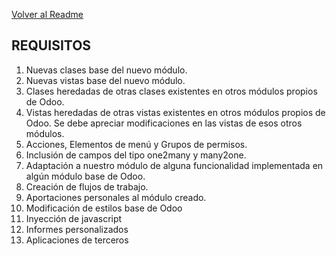 [Volver al Readme](https://github.com/rubensantibanezacosta/Odoo-Ocio-Open-Crud)

## REQUISITOS

   1. Nuevas clases base del nuevo módulo. 
   2. Nuevas vistas base del nuevo módulo. 
   3. Clases heredadas de otras clases existentes en otros módulos propios de Odoo. 
   4. Vistas heredadas de otras vistas existentes en otros módulos propios de Odoo. Se debe apreciar modificaciones en las vistas de esos otros módulos. 
   5. Acciones, Elementos de menú y Grupos de permisos. 
   6. Inclusión de campos del tipo one2many y many2one. 
   7. Adaptación a nuestro módulo de alguna funcionalidad implementada en algún módulo base de Odoo. 
   8. Creación de flujos de trabajo. 
   9. Aportaciones personales al módulo creado. 
   10. Modificación de estilos base de Odoo
   11. Inyección de javascript
   12. Informes personalizados
   13. Aplicaciones de terceros

